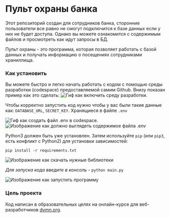 # Пульт охраны банка

Этот репозиторий создан для сотрудников банка, сторонние пользователи все равно не смогут подключится к базе данных если у них не будет доступа. Однако вы можете ознакомится с содержимым файлов и просмотреть как идут запросы в БД. 

Пульт охраны - это программа, которая позволяет работать с базой данных и получать информацию о посещениях сотрудниками храниллища.

### Как установить

Вы можете быстро и легко начать работать с кодом с помощью среды разработки (codespace) предоставляемой самим Github. Внизу показан пример как это сделать:
![Гиф как включить среду разработки.](https://files.catbox.moe/exd8l7.gif "Работай с кодом уже сейчас!")



Чтобы корректно запустить код нужно чтобы у вас были такие данные как: `DATABASE_URL`, `SECRET_KEY`. Хранящиеся в файле `.env`

![Гиф как создать файл .env в codespace.](https://files.catbox.moe/ia055b.gif "создай файл .env")
![Изображение как должно выглядеть содержимое файла .env](https://files.catbox.moe/gj6drl.png ".env Должен хранить в себе определенные данные")

Python3 должен быть уже установлен. 
Затем используйте `pip` (или `pip3`, есть конфликт с Python2) для установки зависимостей:
```
pip install -r requirements.txt
```
![Изображение как скачать нужные библиотеки](https://files.catbox.moe/0wy9vf.png "скачивание библиотек")

*Для запуска кода введите в консоль -* `python main.py`

![Изображение как запустить программу](https://files.catbox.moe/em56c3.png "запуск файла main.py")

### Цель проекта

Код написан в образовательных целях на онлайн-курсе для веб-разработчиков [dvmn.org](https://dvmn.org/).
